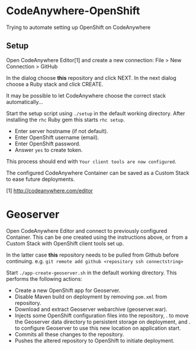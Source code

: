 # CodeAnywhere-OpenShift
Trying to automate setting up OpenShift on CodeAnywhere 

## Setup
Open CodeAnywhere Editor[1] and create a new connection:
File > New Connection > GitHub

In the dialog choose **this** repository and click NEXT.
In the next dialog choose a Ruby stack and click CREATE.

It may be possible to let CodeAnywhere choose the correct stack automatically...

Start the setup script using ``./setup`` in the default working directory.
After installing the ``rhc`` Ruby gem this starts ``rhc setup``.

- Enter server hostname (if not default).
- Enter OpenShift username (email).
- Enter OpenShift password.
- Answer ``yes`` to create token.

This process should end with ``Your client tools are now configured``.

The configured CodeAnywhere Container can be saved as a Custom Stack to ease future deployments.

[1] http://codeanywhere.com/editor

# Geoserver
Open CodeAnywhere Editor and connect to previously configured Container.
This can be one created using the instructions above, or from a Custom Stack with OpenShift client tools set up.

In the latter case **this** repository needs to be pulled from Github before continuing.
e.g. ``git remote add github <repository ssh connectstring>``

Start ``./app-create-geoserver.sh`` in the default working directory.
This performs the following actions: 

- Create a new OpenShift app for Geoserver.
- Disable Maven build on deployment by removing ``pom.xml`` from repository.
- Download and extract Geoserver webarchive (geoserver.war).
- Injects some OpenShift configuration files into the repository,
  . to move the Geoserver data directory to persistent storage on deployment, and
  . to configure Geoserver to use this new location on application start.
- Commits all these changes to the repository.
- Pushes the altered repository to OpenShift to initiate deployment.
